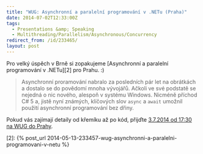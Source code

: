 ```yaml
---
title: "WUG: Asynchronní a paralelní programování v .NETu (Praha)"
date: 2014-07-02T12:33:00Z
tags:
  - Presentations &amp; Speaking
  - Multithreading/Parallelism/Asynchronous/Concurrency
redirect_from: /id/233465/
layout: post
---
```

Pro velký úspěch v Brně si zopakujeme [Asynchronní a paralelní programování v .NETu][2] pro Prahu. :)

> Asynchronní proramování nabralo za posledních pár let na obrátkách a dostalo se do povědomí mnoha vývojářů. Ačkoli ve své podstatě se nejedná o nic nového, alespoň v systému Windows. Nicméně příchod C# 5 a, jistě nyní známých, klíčových slov `async` a `await` umožnil použití asynchronní programování bez dřiny.

Pokud vás zajímají detaily od křemíku až po kód, přijďte [3.7.2014 od 17:30 na WUG do Prahy][1].

[1]: http://wug.cz/praha/akce/652-Asynchronni-a-paralelni-programovani-v-NETu
[2]: {% post_url 2014-05-13-233457-wug-asynchronni-a-paralelni-programovani-v-netu %}